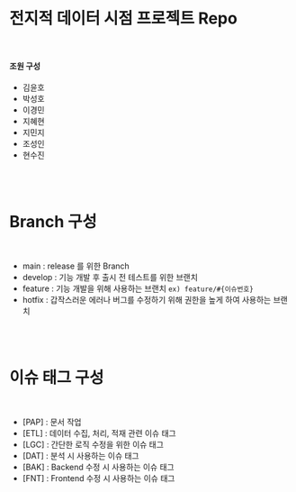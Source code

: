 # 전지적 데이터 시점 프로젝트 Repo

<br>

#### 조원 구성 

* 김윤호
* 박성호
* 이경민
* 지혜현
* 지민지
* 조성인
* 현수진

<br><br>

# Branch 구성 

<br>

* main : release 를 위한 Branch
* develop : 기능 개발 후 출시 전 테스트를 위한 브랜치
* feature : 기능 개발을 위해 사용하는 브랜치 `ex) feature/#{이슈번호}`
* hotfix : 갑작스러운 에러나 버그를 수정하기 위해 권한을 높게 하여 사용하는 브랜치

<br><br>

# 이슈 태그 구성

<br>

* [PAP] : 문서 작업
* [ETL] : 데이터 수집, 처리, 적재 관련 이슈 태그
* [LGC] : 간단한 로직 수정을 위한 이슈 태그
* [DAT] : 분석 시 사용하는 이슈 태그
* [BAK] : Backend 수정 시 사용하는 이슈 태그
* [FNT] : Frontend 수정 시 사용하는 이슈 태그


<br><br>